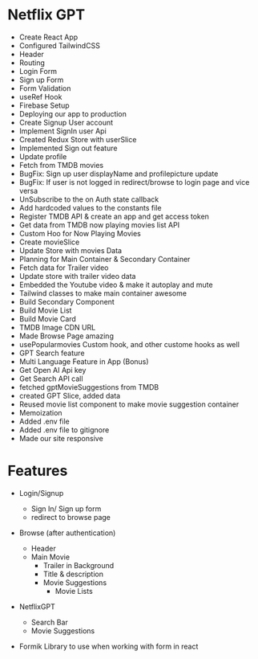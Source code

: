 # Netflix GPT

- Create React App
- Configured TailwindCSS
- Header
- Routing
- Login Form
- Sign up Form
- Form Validation
- useRef Hook
- Firebase Setup
- Deploying our app to production
- Create Signup User account
- Implement SignIn user Api
- Created Redux Store with userSlice
- Implemented Sign out feature
- Update profile
- Fetch from TMDB movies
- BugFix: Sign up user displayName and profilepicture update
- BugFix: If user is not logged in redirect/browse to login page and vice versa
- UnSubscribe to the on Auth state callback
- Add hardcoded values to the constants file
- Register TMDB API & create an app and get access token
- Get data from TMDB now playing movies list API
- Custom Hoo for Now Playing Movies
- Create movieSlice
- Update Store with movies Data
- Planning for Main Container & Secondary Container
- Fetch data for Trailer video
- Update store with trailer video data
- Embedded the Youtube video & make it autoplay and mute
- Tailwind classes to make main container awesome
- Build Secondary Component
- Build Movie List
- Build Movie Card
- TMDB Image CDN URL
- Made Browse Page amazing 
- usePopularmovies Custom hook, and other custome hooks as well
- GPT Search feature
- Multi Language Feature in App (Bonus)
- Get Open AI  Api key
- Get Search API call
- fetched gptMovieSuggestions from TMDB
- created GPT Slice, added data
- Reused movie list component to make movie suggestion container
- Memoization
- Added .env file
- Added .env file to gitignore
- Made our site responsive


# Features
- Login/Signup
  - Sign In/ Sign up form
  - redirect to browse page
- Browse (after authentication)
  - Header
  - Main Movie
     - Trailer in Background
     - Title & description
     - Movie Suggestions
        - Movie Lists
- NetflixGPT
  - Search Bar
  - Movie Suggestions



- Formik Library to use when working with form in react 